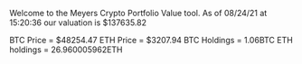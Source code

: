 Welcome to the Meyers Crypto Portfolio Value tool. 
As of 08/24/21 at 15:20:36 our valuation is $137635.82 

BTC Price = $48254.47
 ETH Price = $3207.94
BTC Holdings = 1.06BTC
 ETH holdings = 26.960005962ETH 
